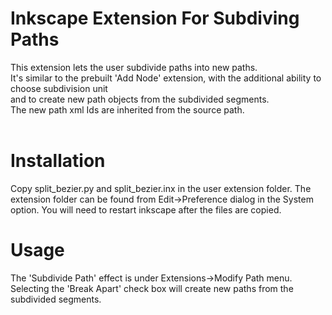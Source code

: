 # Inkscape Extension For Subdiving Paths<br>
This extension lets the user subdivide paths into new paths. <br>
It's similar to the prebuilt 'Add Node' extension, with the additional ability to choose subdivision unit <br>
and to create new path objects from the subdivided segments.<br>
The new path xml Ids are inherited from the source path.<br><br>

# Installation
Copy split_bezier.py and split_bezier.inx in the user extension folder. The extension folder can be found from Edit->Preference dialog in the System option. You will need to restart inkscape after the files are copied.<br>

# Usage
The 'Subdivide Path' effect is under Extensions->Modify Path menu. Selecting the 'Break Apart' check box will create new paths from the subdivided segments.
